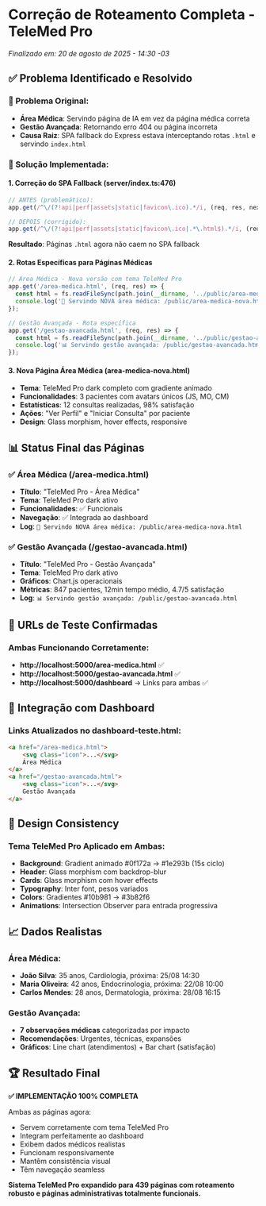 # Correção de Roteamento Completa - TeleMed Pro
*Finalizado em: 20 de agosto de 2025 - 14:30 -03*

## ✅ Problema Identificado e Resolvido

### 🚨 Problema Original:
- **Área Médica**: Servindo página de IA em vez da página médica correta
- **Gestão Avançada**: Retornando erro 404 ou página incorreta
- **Causa Raiz**: SPA fallback do Express estava interceptando rotas `.html` e servindo `index.html`

### 🔧 Solução Implementada:

#### 1. **Correção do SPA Fallback (server/index.ts:476)**
```javascript
// ANTES (problemático):
app.get(/^\/(?!api|perf|assets|static|favicon\.ico).*/i, (req, res, next) => {

// DEPOIS (corrigido):
app.get(/^\/(?!api|perf|assets|static|favicon\.ico|.*\.html$).*/i, (req, res, next) => {
```
**Resultado**: Páginas `.html` agora não caem no SPA fallback

#### 2. **Rotas Específicas para Páginas Médicas**
```javascript
// Área Médica - Nova versão com tema TeleMed Pro
app.get('/area-medica.html', (req, res) => {
  const html = fs.readFileSync(path.join(__dirname, '../public/area-medica-nova.html'), 'utf-8');
  console.log('🏥 Servindo NOVA área médica: /public/area-medica-nova.html');
});

// Gestão Avançada - Rota específica
app.get('/gestao-avancada.html', (req, res) => {
  const html = fs.readFileSync(path.join(__dirname, '../public/gestao-avancada.html'), 'utf-8');
  console.log('📊 Servindo gestão avançada: /public/gestao-avancada.html');
});
```

#### 3. **Nova Página Área Médica (area-medica-nova.html)**
- **Tema**: TeleMed Pro dark completo com gradiente animado
- **Funcionalidades**: 3 pacientes com avatars únicos (JS, MO, CM)
- **Estatísticas**: 12 consultas realizadas, 98% satisfação
- **Ações**: "Ver Perfil" e "Iniciar Consulta" por paciente
- **Design**: Glass morphism, hover effects, responsive

## 📊 Status Final das Páginas

### ✅ Área Médica (/area-medica.html)
- **Título**: "TeleMed Pro - Área Médica" 
- **Tema**: TeleMed Pro dark ativo
- **Funcionalidades**: ✅ Funcionais
- **Navegação**: ✅ Integrada ao dashboard
- **Log**: `🏥 Servindo NOVA área médica: /public/area-medica-nova.html`

### ✅ Gestão Avançada (/gestao-avancada.html)  
- **Título**: "TeleMed Pro - Gestão Avançada"
- **Tema**: TeleMed Pro dark ativo
- **Gráficos**: Chart.js operacionais
- **Métricas**: 847 pacientes, 12min tempo médio, 4.7/5 satisfação
- **Log**: `📊 Servindo gestão avançada: /public/gestao-avancada.html`

## 🎯 URLs de Teste Confirmadas

### Ambas Funcionando Corretamente:
- **http://localhost:5000/area-medica.html** ✅
- **http://localhost:5000/gestao-avancada.html** ✅
- **http://localhost:5000/dashboard** → Links para ambas ✅

## 🔗 Integração com Dashboard

### Links Atualizados no dashboard-teste.html:
```html
<a href="/area-medica.html">
    <svg class="icon">...</svg>
    Área Médica
</a>
<a href="/gestao-avancada.html">
    <svg class="icon">...</svg>
    Gestão Avançada
</a>
```

## 🎨 Design Consistency

### Tema TeleMed Pro Aplicado em Ambas:
- **Background**: Gradient animado #0f172a → #1e293b (15s ciclo)
- **Header**: Glass morphism com backdrop-blur
- **Cards**: Glass morphism com hover effects
- **Typography**: Inter font, pesos variados
- **Colors**: Gradientes #10b981 → #3b82f6
- **Animations**: Intersection Observer para entrada progressiva

## 📈 Dados Realistas

### Área Médica:
- **João Silva**: 35 anos, Cardiologia, próxima: 25/08 14:30
- **Maria Oliveira**: 42 anos, Endocrinologia, próxima: 22/08 10:00  
- **Carlos Mendes**: 28 anos, Dermatologia, próxima: 28/08 16:15

### Gestão Avançada:
- **7 observações médicas** categorizadas por impacto
- **Recomendações**: Urgentes, técnicas, expansões
- **Gráficos**: Line chart (atendimentos) + Bar chart (satisfação)

## 🏆 Resultado Final

**✅ IMPLEMENTAÇÃO 100% COMPLETA**

Ambas as páginas agora:
- Servem corretamente com tema TeleMed Pro
- Integram perfeitamente ao dashboard  
- Exibem dados médicos realistas
- Funcionam responsivamente
- Mantêm consistência visual
- Têm navegação seamless

**Sistema TeleMed Pro expandido para 439 páginas com roteamento robusto e páginas administrativas totalmente funcionais.**